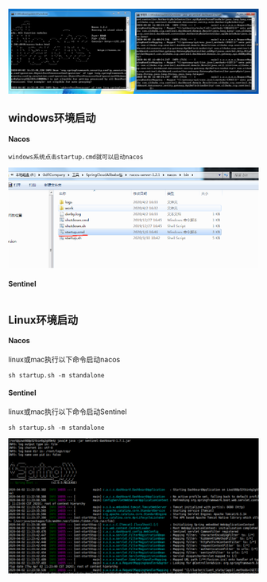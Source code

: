 ![img](/static/image/微信截图_20200402164147.png)

## windows环境启动

#### Nacos

```
windows系统点击startup.cmd就可以启动nacos
```

![img](/static/image/微信截图_20200402164441.png)

#### Sentinel

```

```
## Linux环境启动
#### Nacos
linux或mac执行以下命令启动nacos
```
sh startup.sh -m standalone
```

#### Sentinel
linux或mac执行以下命令启动Sentinel
```
sh startup.sh -m standalone
```


![img](/static/image/微信截图_20200402112417.png)
